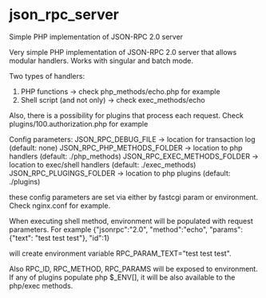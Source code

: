 # json_rpc_server
Simple PHP implementation of JSON-RPC 2.0 server

Very simple PHP implementation of JSON-RPC 2.0 server that allows modular
handlers. Works with singular and batch mode.

Two types of handlers:
1. PHP functions -> check php_methods/echo.php for example
2. Shell script (and not only) -> check exec_methods/echo 

Also, there is a possibility for plugins that process each request. 
Check plugins/100.authorization.php for example

Config parameters:
JSON_RPC_DEBUG_FILE -> location for transaction log (default: none)
JSON_RPC_PHP_METHODS_FOLDER -> location to php handlers (default: ./php_methods)
JSON_RPC_EXEC_METHODS_FOLDER -> location to exec/shell handlers (default: ./exec_methods)
JSON_RPC_PLUGINGS_FOLDER -> location to php plugins (default: ./plugins)

these config parameters are set via either by fastcgi param or environment.
Check nginx.conf for example.

When executing shell method, environment will be populated with request
parameters. For example
{"jsonrpc":"2.0", "method":"echo", "params": {"text": "test test test"}, "id":1}

will create environment variable RPC_PARAM_TEXT="test test test".

Also RPC_ID, RPC_METHOD, RPC_PARAMS will be exposed to environment.
If any of plugins populate php $_ENV[], it will be also available to the
php/exec methods.

